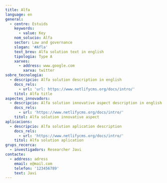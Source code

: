 ```yaml
---
title: Alfa
language: en
general:
  - centre: Estuids
    keywords:
      - value: Key
    nom_solucio: Alfa
    sector: Law and governance
    slogan: '#Afla'
    text_breu: Alfa solution text in english
    tipologia: Type A
    xarxes:
      - address: www.google.com
        xarxa: twitter
sobre_tecnologia:
  - descripcio: Alfa solution description in english
    docs_rels:
      - url: 'url: https://www.netlifycms.org/docs/intro/'
    titol: Alfa title
aspectes_innovadors:
  - descripcio: Alfa solution innovative aspect description in english
    docs_rels:
      - url: 'https://www.netlifycms.org/docs/intro/'
    titol: Alfa solution innovative aspect
aplicacions:
  - descripcio: Alfa solution aplication description
    docs_rels:
      - url: 'https://www.netlifycms.org/docs/intro/'
    titol: Alfa solution aplication
grups_recerca:
  - investigadors: Researcher Javi
contacte:
  - address: adress
    email: e@mail.com
    telefon: '123456789'
    text: Javi
---
```


